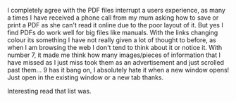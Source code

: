 I completely agree with the PDF files interrupt a users experience, as many a times I have received a phone call from my mum asking how to save or print a PDF as she can't read it online due to the poor layout of it. But yes I find PDFs do work well for big files like manuals. 
With the links changing colour its something I have not really given a lot of thought to before, as when I am browsing the web I don't tend to think about it or notice it.
With number 7, it made me think how many images/pieces of information that I have missed as I just miss took them as an advertisement and just scrolled past them...
9 has it bang on, I absolutely hate it when a new window opens! Just open in the existing window or a new tab thanks.

Interesting read that list was.

